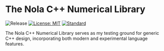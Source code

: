 # The Nola C++ Numerical Library

![Release](https://img.shields.io/badge/Release-v0.7.0-brightgreen)
[![License: MIT](https://img.shields.io/badge/License-MIT-brightgreen.svg)](https://opensource.org/licenses/MIT)
[![Standard](https://img.shields.io/badge/C%2B%2B-17/20/23-blue.svg)](https://en.wikipedia.org/wiki/C%2B%2B#Standardization)

The Nola C++ Numerical Library serves as my testing ground for generic C++ design, incorporating both modern and experimental language features.
